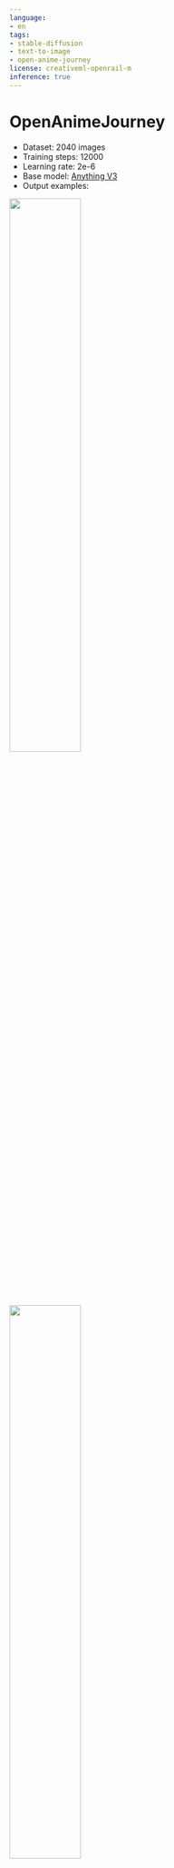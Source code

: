 ```yaml
---
language:
- en
tags:
- stable-diffusion
- text-to-image
- open-anime-journey
license: creativeml-openrail-m
inference: true
---
```

# OpenAnimeJourney
- Dataset: 2040 images
- Training steps: 12000
- Learning rate: 2e-6
- Base model: [Anything V3](https://huggingface.co/Linaqruf/anything-v3.0)
- Output examples:
<img src=https://cdn.discordapp.com/attachments/879664788337209347/1055982353220120576/a1.png width=50% height=50%>
<img src=https://cdn.discordapp.com/attachments/879664788337209347/1055982352909733908/a2.png width=50% height=50%>
<img src=https://cdn.discordapp.com/attachments/879664788337209347/1055982352586780722/a3.png width=50% height=50%>
<img src=https://cdn.discordapp.com/attachments/879664788337209347/1055982352146370610/a4.png width=50% height=50%>
<img src=https://cdn.discordapp.com/attachments/879664788337209347/1055982351806640199/a5.png width=50% height=50%>
<img src=https://cdn.discordapp.com/attachments/879664788337209347/1055982351391395941/a6.png width=50% height=50%>
<img src=https://cdn.discordapp.com/attachments/879664788337209347/1055982351051665438/a7.png width=50% height=50%>
<img src=https://cdn.discordapp.com/attachments/879664788337209347/1056186505325985792/a0.png width=50% height=50%>

## License
This model is open access and available to all, with a CreativeML OpenRAIL-M license further specifying rights and usage.
The CreativeML OpenRAIL License specifies: 
1. You can't use the model to deliberately produce nor share illegal or harmful outputs or content 
2. The authors claims no rights on the outputs you generate, you are free to use them and are accountable for their use which must not go against the provisions set in the license
3. You may re-distribute the weights and use the model commercially and/or as a service. If you do, please be aware you have to include the same use restrictions as the ones in the license and share a copy of the CreativeML OpenRAIL-M to all your users (please read the license entirely and carefully)
[Please read the full license here](https://huggingface.co/spaces/CompVis/stable-diffusion-license)

## Special thanks to:
- Linaqruf & Andite for helping me solving various problems while training model.
- Kohya for the awesome finetune trainer.

